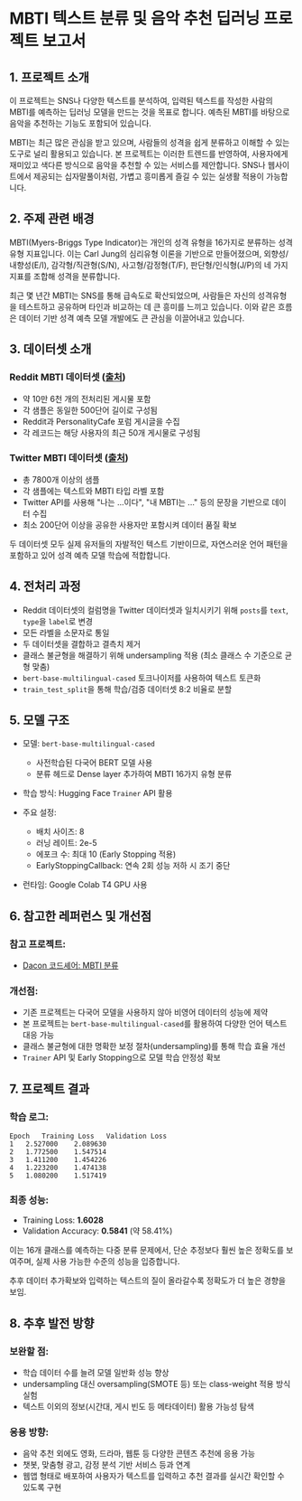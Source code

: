 # MBTI 텍스트 분류 및 음악 추천 딥러닝 프로젝트 보고서

## 1. 프로젝트 소개

이 프로젝트는 SNS나 다양한 텍스트를 분석하여, 입력된 텍스트를 작성한 사람의 MBTI를 예측하는 딥러닝 모델을 만드는 것을 목표로 합니다. 예측된 MBTI를 바탕으로 음악을 추천하는 기능도 포함되어 있습니다.

MBTI는 최근 많은 관심을 받고 있으며, 사람들의 성격을 쉽게 분류하고 이해할 수 있는 도구로 널리 활용되고 있습니다. 본 프로젝트는 이러한 트렌드를 반영하여, 사용자에게 재미있고 색다른 방식으로 음악을 추천할 수 있는 서비스를 제안합니다. SNS나 웹사이트에서 제공되는 십자말풀이처럼, 가볍고 흥미롭게 즐길 수 있는 실생활 적용이 가능합니다.

## 2. 주제 관련 배경

MBTI(Myers-Briggs Type Indicator)는 개인의 성격 유형을 16가지로 분류하는 성격 유형 지표입니다. 이는 Carl Jung의 심리유형 이론을 기반으로 만들어졌으며, 외향성/내향성(E/I), 감각형/직관형(S/N), 사고형/감정형(T/F), 판단형/인식형(J/P)의 네 가지 지표를 조합해 성격을 분류합니다.

최근 몇 년간 MBTI는 SNS를 통해 급속도로 확산되었으며, 사람들은 자신의 성격유형을 테스트하고 공유하며 타인과 비교하는 데 큰 흥미를 느끼고 있습니다. 이와 같은 흐름은 데이터 기반 성격 예측 모델 개발에도 큰 관심을 이끌어내고 있습니다.

## 3. 데이터셋 소개

### Reddit MBTI 데이터셋 ([출처](https://www.kaggle.com/datasets/zeyadkhalid/mbti-personality-types-500-dataset))

* 약 10만 6천 개의 전처리된 게시물 포함
* 각 샘플은 동일한 500단어 길이로 구성됨
* Reddit과 PersonalityCafe 포럼 게시글을 수집
* 각 레코드는 해당 사용자의 최근 50개 게시물로 구성됨

### Twitter MBTI 데이터셋 ([출처](https://www.kaggle.com/datasets/mazlumi/mbti-personality-type-twitter-dataset))

* 총 7800개 이상의 샘플
* 각 샘플에는 텍스트와 MBTI 타입 라벨 포함
* Twitter API를 사용해 "나는 ...이다", "내 MBTI는 ..." 등의 문장을 기반으로 데이터 수집
* 최소 200단어 이상을 공유한 사용자만 포함시켜 데이터 품질 확보

두 데이터셋 모두 실제 유저들의 자발적인 텍스트 기반이므로, 자연스러운 언어 패턴을 포함하고 있어 성격 예측 모델 학습에 적합합니다.

## 4. 전처리 과정

* Reddit 데이터셋의 컬럼명을 Twitter 데이터셋과 일치시키기 위해 `posts`를 `text`, `type`을 `label`로 변경
* 모든 라벨을 소문자로 통일
* 두 데이터셋을 결합하고 결측치 제거
* 클래스 불균형을 해결하기 위해 undersampling 적용 (최소 클래스 수 기준으로 균형 맞춤)
* `bert-base-multilingual-cased` 토크나이저를 사용하여 텍스트 토큰화
* `train_test_split`을 통해 학습/검증 데이터셋 8:2 비율로 분할

## 5. 모델 구조

* 모델: `bert-base-multilingual-cased`

  * 사전학습된 다국어 BERT 모델 사용
  * 분류 헤드로 Dense layer 추가하여 MBTI 16가지 유형 분류
* 학습 방식: Hugging Face `Trainer` API 활용
* 주요 설정:

  * 배치 사이즈: 8
  * 러닝 레이트: 2e-5
  * 에포크 수: 최대 10 (Early Stopping 적용)
  * EarlyStoppingCallback: 연속 2회 성능 저하 시 조기 중단
* 런타임: Google Colab T4 GPU 사용

## 6. 참고한 레퍼런스 및 개선점

### 참고 프로젝트:

* [Dacon 코드셰어: MBTI 분류](https://dacon.io/codeshare/4576?dtype=recent)

### 개선점:

* 기존 프로젝트는 다국어 모델을 사용하지 않아 비영어 데이터의 성능에 제약
* 본 프로젝트는 `bert-base-multilingual-cased`를 활용하여 다양한 언어 텍스트 대응 가능
* 클래스 불균형에 대한 명확한 보정 절차(undersampling)를 통해 학습 효율 개선
* `Trainer` API 및 Early Stopping으로 모델 학습 안정성 확보

## 7. 프로젝트 결과

### 학습 로그:

```
Epoch	Training Loss	Validation Loss
1	2.527000	2.089630
2	1.772500	1.547514
3	1.411200	1.454226
4	1.223200	1.474138
5	1.080200	1.517419
```

### 최종 성능:

* Training Loss: **1.6028**
* Validation Accuracy: **0.5841** (약 58.41%)

이는 16개 클래스를 예측하는 다중 분류 문제에서, 단순 추정보다 훨씬 높은 정확도를 보여주며, 실제 사용 가능한 수준의 성능을 입증합니다.

추후 데이터 추가확보와 입력하는 텍스트의 질이 올라갈수록 정확도가 더 높은 경향을 보임.

## 8. 추후 발전 방향

### 보완할 점:

* 학습 데이터 수를 늘려 모델 일반화 성능 향상
* undersampling 대신 oversampling(SMOTE 등) 또는 class-weight 적용 방식 실험
* 텍스트 이외의 정보(시간대, 게시 빈도 등 메타데이터) 활용 가능성 탐색

### 응용 방향:

* 음악 추천 외에도 영화, 드라마, 웹툰 등 다양한 콘텐츠 추천에 응용 가능
* 챗봇, 맞춤형 광고, 감정 분석 기반 서비스 등과 연계
* 웹앱 형태로 배포하여 사용자가 텍스트를 입력하고 추천 결과를 실시간 확인할 수 있도록 구현

